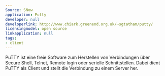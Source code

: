 ```yaml
---
Source: SNow
application: Putty
developer: null
developerlink: http://www.chiark.greenend.org.uk/~sgtatham/putty/
licensingmodel: open source
linkapplication: null
tags:
- client
---
```

PuTTY ist eine freie Software zum Herstellen von Verbindungen über Secure Shell, Telnet, Remote login oder serielle Schnittstellen. Dabei dient PuTTY als Client und stellt die Verbindung zu einem Server her. 
